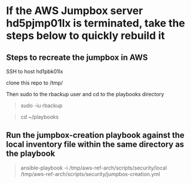 # If the AWS Jumpbox server hd5pjmp01lx is terminated, take the steps below to quickly rebuild it 

## Steps to recreate the jumpbox in AWS
SSH to host hd1pbk01lx

clone this repo to /tmp/

Then sudo to the rbackup user and cd to the playbooks directory

> sudo -iu rbackup

> cd ~/playbooks

## Run the jumpbox-creation playbook against the local inventory file within the same directory as the playbook

> ansible-playbook -i /tmp/aws-ref-arch/scripts/security/local /tmp/aws-ref-arch/scripts/security/jumpbox-creation.yml


